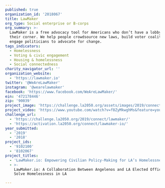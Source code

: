 ```yaml
---
published: true
organization_id: '2018067'
title: LawMaker
org_type: Social enterprise or B-corps
org_summary: >-
  LawMaker is a free advocacy tool for Americans who don’t have a lobbyist in
  their corner. We help people crowdsource new laws, build voter coalitions, &
  engage politicians to advocate for change.
tags_indicators:
  - Homelessness
  - Voting & civic engagement
  - Housing & homelessness
  - Social connectedness
charity_navigator_url: ''
organization_website:
  - 'https://lawmaker.io'
twitter: '@WeAreLawMaker'
instagram: '@wearelawmaker'
facebook: 'https://www.facebook.com/WeAreLawMaker/'
ein: '472178446'
zip: '90039'
project_image: 'https://challenge.la2050.org/assets/images/2019/connect/2048-wide/lawmaker.jpg'
project_video: 'https://www.youtube.com/watch?v=f8ZyMkwghMs&feature=youtu.be'
challenge_url:
  - 'https://challenge.la2050.org/2019/connect/lawmaker/'
  - 'https://activation.la2050.org/connect/lawmaker-io/'
year_submitted:
  - '2019'
  - '2018'
project_ids:
  - '9102100'
  - '8102067'
project_titles:
  - 'LawMaker.io: Empowering Civilian Policy-Making for LA’s Homelessness Crisis'
  - >-
    LawMaker.io: A Collaboration Between Angelenos and LA Elected Officials to
    Solve Homelessness in LA

---
```

